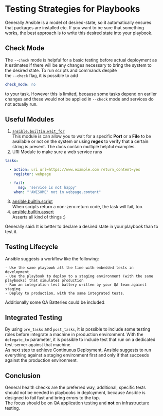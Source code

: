 # Testing Strategies for Playbooks
Generally Ansible is a model of desired-state, so it automatically ensures that packages are installed etc.
If you want to be sure that something works, the best approach is to write this desired state into your playbook.

## Check Mode
The ``--check`` mode is helpful for a basic testing before actual deployment as it estimates if there will be any changes necessary to bring the system to the desired state.
To run scripts and commands despite  
the `--check` flag, it is possible to add
```yml
check_mode: no
```
to your task.
However this is limited, because some tasks depend on earlier changes and these would not be applied in `--check` mode and services do not actually run.
## Useful Modules
1. [`ansible.builtin.wait_for`](https://docs.ansible.com/ansible/latest/collections/ansible/builtin/wait_for_module.html)  
This module is can allow you to wait for a specific **Port** or a **File** to be available or not on the system or using **regex** to verify that a certain string is present. The docs contain multiple helpful examples. 
2. URI Module to make sure a web service runs  
```yml
tasks:

  - action: uri url=https://www.example.com return_content=yes
    register: webpage

  - fail:
      msg: 'service is not happy'
    when: "'AWESOME' not in webpage.content"
```
3. [ansible.builtin.script](https://docs.ansible.com/ansible/latest/collections/ansible/builtin/script_module.html)  
When scripts return a non-zero return code, the task will fail, too.
4. [ansible.builtin.assert](https://docs.ansible.com/ansible/latest/collections/ansible/builtin/assert_module.html)  
Asserts all kind of things :)

Generally said: It is better to declare a desired state in your playbook than to test it.

## Testing Lifecycle
Ansible suggests a workflow like the following:
```
- Use the same playbook all the time with embedded tests in development
- Use the playbook to deploy to a staging environment (with the same playbooks) that simulates production
- Run an integration test battery written by your QA team against staging
- Deploy to production, with the same integrated tests.
```
Additionally some QA Batteries could be included:
## Integrated Testing
By using `pre_tasks` and `post_tasks`, it is possible to include some testing roles before integrate a machine in production environment. With the `delegate_to` parameter, it is possible to include test that run on a dedicated test-server against that machine.  
As next step to achieve Continuous Deployment, Ansible suggests to run everything against a staging environment first and only if that succeeds against the production environment.

## Conclusion

General health checks are the preferred way, additional, specific tests should not be needed in playbooks in deployment, because Ansible is designed to fail fast and bring errors to the top.  
The focus should be on QA application testing and **not** on infrastructure testing.
